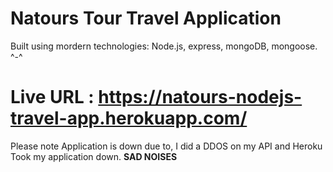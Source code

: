 # Natours Tour Travel Application

Built using mordern technologies: Node.js, express, mongoDB, mongoose. ^-^

# Live URL : https://natours-nodejs-travel-app.herokuapp.com/

Please note Application is down due to, I did a DDOS on my API and Heroku Took my application down. **SAD NOISES**
